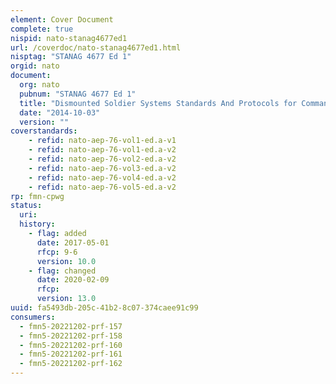 ```yaml
---
element: Cover Document
complete: true
nispid: nato-stanag4677ed1
url: /coverdoc/nato-stanag4677ed1.html
nisptag: "STANAG 4677 Ed 1"
orgid: nato
document:
  org: nato
  pubnum: "STANAG 4677 Ed 1"
  title: "Dismounted Soldier Systems Standards And Protocols for Command, Control, Communications and Computers (C4) Interoperability (DSS C4 Interoperability)"
  date: "2014-10-03"
  version: ""
coverstandards:
    - refid: nato-aep-76-vol1-ed.a-v1
    - refid: nato-aep-76-vol1-ed.a-v2
    - refid: nato-aep-76-vol2-ed.a-v2
    - refid: nato-aep-76-vol3-ed.a-v2
    - refid: nato-aep-76-vol4-ed.a-v2
    - refid: nato-aep-76-vol5-ed.a-v2
rp: fmn-cpwg
status:
  uri: 
  history: 
    - flag: added
      date: 2017-05-01
      rfcp: 9-6
      version: 10.0
    - flag: changed
      date: 2020-02-09
      rfcp: 
      version: 13.0
uuid: fa5493db-205c-41b2-8c07-374caee91c99
consumers:
  - fmn5-20221202-prf-157
  - fmn5-20221202-prf-158
  - fmn5-20221202-prf-160
  - fmn5-20221202-prf-161
  - fmn5-20221202-prf-162
---
```

